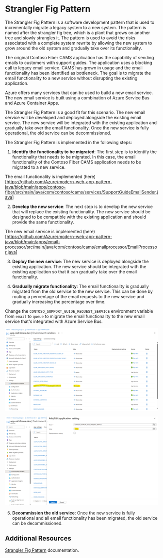 # Strangler Fig Pattern

The Strangler Fig Pattern is a software development pattern that is used to incrementally migrate a legacy system to a new system. The pattern is named after the strangler fig tree, which is a plant that grows on another tree and slowly strangles it. The pattern is used to avoid the risks associated with a complete system rewrite by allowing the new system to grow around the old system and gradually take over its functionality.

The original Contoso Fiber CAMS application has the capability of sending emails to customers with support guides. The application uses a blocking call to legacy email service. CAMS has grown in usage and the email functionality has been identified as bottleneck. The goal is to migrate the email functionality to a new service without disrupting the existing application.

Azure offers many services that can be used to build a new email service. The new email service is built using a combination of Azure Service Bus and Azure Container Apps. 

The Strangler Fig Pattern is a good fit for this scenario. The new email service will be developed and deployed alongside the existing email service. The new service will be integrated with the existing application and gradually take over the email functionality. Once the new service is fully operational, the old service can be decommissioned.

The Strangler Fig Pattern is implemented in the following steps:

1. **Identify the functionality to be migrated**: The first step is to identify the functionality that needs to be migrated. In this case, the email functionality of the Contoso Fiber CAMS application needs to be migrated to a new service.

The email functionality is implemented (here)[https://github.com/Azure/modern-web-app-pattern-java/blob/main/apps/contoso-fiber/src/main/java/com/contoso/cams/services/SupportGuideEmailSender.java]

2. **Develop the new service**: The next step is to develop the new service that will replace the existing functionality. The new service should be designed to be compatible with the existing application and should provide the same functionality.

The new email service is implemented (here)[https://github.com/Azure/modern-web-app-pattern-java/blob/main/apps/email-processor/src/main/java/com/contoso/cams/emailprocessor/EmailProcessor.java]

3. **Deploy the new service**: The new service is deployed alongside the existing application. The new service should be integrated with the existing application so that it can gradually take over the email functionality.

4. **Gradually migrate functionality**: The email functionality is gradually migrated from the old service to the new service. This can be done by routing a percentage of the email requests to the new service and gradually increasing the percentage over time.

Change the `CONTOSO_SUPPORT_GUIDE_REQUEST_SERVICE` environment variable from `email` to `queue` to migrate the email functionality to the new email service that's integrated with Azure Service Bus.

![request-service-email-setting](assets/request-service-email-setting.png)

![request-service-queue-setting](assets/request-service-queue-setting.png)

5. **Decommission the old service**: Once the new service is fully operational and all email functionality has been migrated, the old service can be decommissioned.

## Additional Resources

[Strangler Fig Pattern](https://docs.microsoft.com/en-us/azure/architecture/patterns/strangler-fig) documentation.
